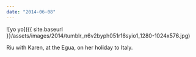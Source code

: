 ```yaml
---
date: "2014-06-08"
---
```


![yo yo]({{ site.baseurl }}/assets/images/2014/tumblr_n6v2byph051r16syio1_1280-1024x576.jpg)

Riu with Karen, at the Egua, on her holiday to Italy.
